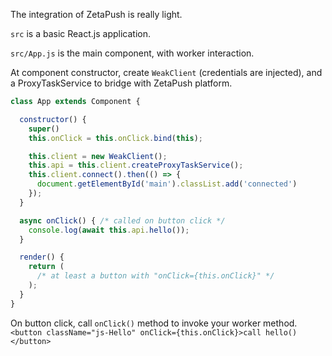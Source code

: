 The integration of ZetaPush is really light.

`src` is a basic React.js application.

`src/App.js` is the main component, with worker interaction.

At component constructor, create `WeakClient` (credentials are injected), and a ProxyTaskService to bridge with ZetaPush platform.

```js
class App extends Component {

  constructor() {
    super()
    this.onClick = this.onClick.bind(this);

    this.client = new WeakClient();
    this.api = this.client.createProxyTaskService();
    this.client.connect().then(() => {
      document.getElementById('main').classList.add('connected')
    });
  }

  async onClick() { /* called on button click */
    console.log(await this.api.hello());
  }

  render() {
    return (
      /* at least a button with "onClick={this.onClick}" */
    );
  }
}
```

On button click, call `onClick()` method to invoke your worker method.
`<button className="js-Hello" onClick={this.onClick}>call hello()</button>`